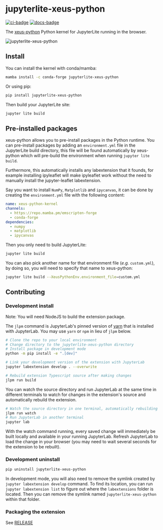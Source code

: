 # jupyterlite-xeus-python

[![ci-badge]][ci] [![docs-badge]][docs]

[ci-badge]: https://github.com/jupyterlite/xeus-python-kernel/workflows/Build/badge.svg
[ci]: https://github.com/jupyterlite/xeus-python-kernel/actions?query=branch%3Amain
[docs-badge]: https://readthedocs.org/projects/xeus-python-kernel/badge/?version=latest
[docs]: https://xeus-python-kernel.readthedocs.io/en/latest/?badge=latest

The [xeus-python](https://github.com/jupyter-xeus/xeus-python) Python kernel for JupyterLite running in the browser.

![jupyterlite-xeus-python](https://user-images.githubusercontent.com/21197331/167814755-76975633-30f7-4f8e-8fdb-eeec98fa3fd1.gif)

## Install

You can install the kernel with conda/mamba:

```bash
mamba install -c conda-forge jupyterlite-xeus-python
```

Or using pip:

```bash
pip install jupyterlite-xeus-python
```

Then build your JupyterLite site:

```bash
jupyter lite build
```

## Pre-installed packages

xeus-python allows you to pre-install packages in the Python runtime. You can pre-install packages by adding an `environment.yml` file in the JupyterLite build directory, this file will be found automatically by xeus-python which will pre-build the environment when running `jupyter lite build`.

Furthermore, this automatically installs any labextension that it founds, for example installing ipyleaflet will make ipyleaflet work without the need to manually install the jupyter-leaflet labextension.

Say you want to install `NumPy`, `Matplotlib` and `ipycanvas`, it can be done by creating the `environment.yml` file with the following content:

```yml
name: xeus-python-kernel
channels:
  - https://repo.mamba.pm/emscripten-forge
  - conda-forge
dependencies:
  - numpy
  - matplotlib
  - ipycanvas
```

Then you only need to build JupyterLite:

```bash
jupyter lite build
```

You can also pick another name for that environment file (_e.g._ `custom.yml`), by doing so, you will need to specify that name to xeus-python:

```bash
jupyter lite build --XeusPythonEnv.environment_file=custom.yml
```

## Contributing

### Development install

Note: You will need NodeJS to build the extension package.

The `jlpm` command is JupyterLab's pinned version of
[yarn](https://yarnpkg.com/) that is installed with JupyterLab. You may use
`yarn` or `npm` in lieu of `jlpm` below.

```bash
# Clone the repo to your local environment
# Change directory to the jupyterlite-xeus-python directory
# Install package in development mode
python -m pip install -e ".[dev]"

# Link your development version of the extension with JupyterLab
jupyter labextension develop . --overwrite

# Rebuild extension Typescript source after making changes
jlpm run build
```

You can watch the source directory and run JupyterLab at the same time in different terminals to watch for changes in the extension's source and automatically rebuild the extension.

```bash
# Watch the source directory in one terminal, automatically rebuilding when needed
jlpm run watch
# Run JupyterLab in another terminal
jupyter lab
```

With the watch command running, every saved change will immediately be built locally and available in your running JupyterLab. Refresh JupyterLab to load the change in your browser (you may need to wait several seconds for the extension to be rebuilt).

### Development uninstall

```bash
pip uninstall jupyterlite-xeus-python
```

In development mode, you will also need to remove the symlink created by `jupyter labextension develop`
command. To find its location, you can run `jupyter labextension list` to figure out where the `labextensions`
folder is located. Then you can remove the symlink named `jupyterlite-xeus-python` within that folder.

### Packaging the extension

See [RELEASE](RELEASE.md)
